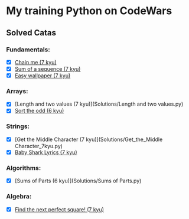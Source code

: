 # My training Python on CodeWars

## Solved Catas
### Fundamentals:

- [x] [Chain me (7 kyu)](Solutions/Chain_me.py)
- [x] [Sum of a sequence (7 kyu)](Solutions/Sum_of_a_sequence.py)
- [x] [Easy wallpaper (7 kyu)](Solutions/Easy_wallpaper.py)

### Arrays:
- [x] [Length and two values (7 kyu)](Solutions/Length and two values.py)
- [x] [Sort the odd (6 kyu)](Solutions/Sort_the_odd.py)

### Strings:
- [x] [Get the Middle Character (7 kyu)](Solutions/Get_the_Middle Character_7kyu.py)
- [x] [Baby Shark Lyrics (7 kyu)](Solutions/Baby_Shark_Lyrics_7kyu.py)

### Algorithms:
- [x] [Sums of Parts (6 kyu)](Solutions/Sums of Parts.py)

### Algebra:
- [x] [Find the next perfect square! (7 kyu)](Solutions/Find_the_next_perfect_square!_7kyu.py)
